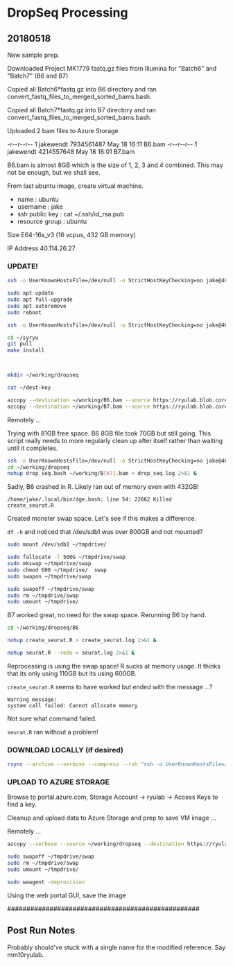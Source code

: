 #	DropSeq Processing

##	20180518

New sample prep.

Downloaded Project MK1779 fastq.gz files from Illumina for "Batch6" and "Batch7" (B6 and B7)

Copied all Batch6\*fastq.gz into B6 directory and ran convert\_fastq\_files\_to\_merged\_sorted\_bams.bash.

Copied all Batch7\*fastq.gz into B7 directory and ran convert\_fastq\_files\_to\_merged\_sorted\_bams.bash.

Uploaded 2 bam files to Azure Storage



-r--r--r--  1 jakewendt 7934561487 May 18 16:11 B6.bam
-r--r--r--  1 jakewendt 4214557648 May 18 16:01 B7.bam

B6.bam is almost 8GB which is the size of 1, 2, 3 and 4 combined.
This may not be enough, but we shall see.


From last ubuntu image, create virtual machine.
*	name : ubuntu
* username : jake
* ssh public key : cat ~/.ssh/id_rsa.pub
* resource group : ubuntu

Size E64-16s_v3 (16 vcpus, 432 GB memory)

IP Address 40.114.26.27



###	UPDATE!


```BASH
ssh -o UserKnownHostsFile=/dev/null -o StrictHostKeyChecking=no jake@40.114.26.27

sudo apt update
sudo apt full-upgrade
sudo apt autoremove
sudo reboot

ssh -o UserKnownHostsFile=/dev/null -o StrictHostKeyChecking=no jake@40.114.26.27

cd ~/syryu
git pull
make install



mkdir ~/working/dropseq

cat ~/dest-key 

azcopy --destination ~/working/B6.bam --source https://ryulab.blob.core.windows.net/ryulab/DropSeq/bams/B6.bam --source-key $( cat ~/dest-key )
azcopy --destination ~/working/B7.bam --source https://ryulab.blob.core.windows.net/ryulab/DropSeq/bams/B7.bam --source-key $( cat ~/dest-key )

```



Remotely ...

Trying with 81GB free space. B6 8GB file took 70GB but still going.
This script really needs to more regularly clean up after itself rather than waiting until it completes.

```BASH
ssh -o UserKnownHostsFile=/dev/null -o StrictHostKeyChecking=no jake@40.114.26.27
cd ~/working/dropseq
nohup drop_seq.bash ~/working/B[67].bam > drop_seq.log 2>&1 &
```

Sadly, B6 crashed in R. Likely ran out of memory even with 432GB!


`/home/jake/.local/bin/dge.bash: line 54: 22662 Killed                  create_seurat.R`

Created monster swap space. Let's see if this makes a difference.

`df -h` and noticed that /dev/sdb1 was over 800GB and not mounted?

```BASH
sudo mount /dev/sdb1 ~/tmpdrive/

sudo fallocate -l 500G ~/tmpdrive/swap
sudo mkswap ~/tmpdrive/swap
sudo chmod 600 ~/tmpdrive/	swap 
sudo swapon ~/tmpdrive/swap 

sudo swapoff ~/tmpdrive/swap 
sudo rm ~/tmpdrive/swap 
sudo umount ~/tmpdrive/
```


B7 worked great, no need for the swap space.
Rerunning B6 by hand.

```BASH
cd ~/working/dropseq/B6	

nohup create_seurat.R > create_seurat.log 2>&1 &

nohup seurat.R --redo > seurat.log 2>&1 &
```

Reprocessing is using the swap space! R sucks at memory usage. It thinks that its only using 110GB but its using 600GB.

`create_seurat.R` seems to have worked but ended with the message ...?
```
Warning message:
system call failed: Cannot allocate memory 
```
Not sure what command failed.

`seurat.R` ran without a problem!



###	DOWNLOAD LOCALLY (if desired)

```BASH
rsync --archive --verbose --compress --rsh "ssh -o UserKnownHostsFile=/dev/null -o StrictHostKeyChecking=no" --progress --delete jake@40.114.26.27:working/dropseq/ ~/github/unreno/syryu/drop_seq/20180518.drop_seq_alignment/
```


###	UPLOAD TO AZURE STORAGE

Browse to portal.azure.com, Storage Account -> ryulab -> Access Keys to find a key.

Cleanup and upload data to Azure Storage and prep to save VM image ...

Remotely ...

```BASH
azcopy --verbose --source ~/working/dropseq --destination https://ryulab.blob.core.windows.net/ryulab/DropSeq/20180518.drop_seq_alignment --recursive --dest-key $( cat ~/dest-key )

sudo swapoff ~/tmpdrive/swap 
sudo rm ~/tmpdrive/swap 
sudo umount ~/tmpdrive/

sudo waagent -deprovision
```

Using the web portal GUI, save the image




##################################################


##	Post Run Notes

Probably should've stuck with a single name for the modified reference. Say mm10ryulab.


